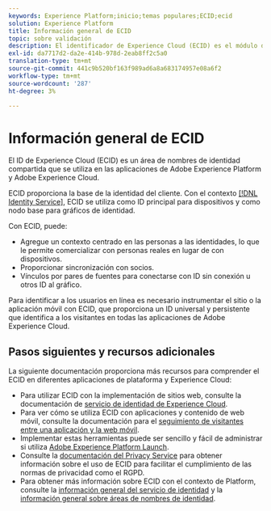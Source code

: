 ```yaml
---
keywords: Experience Platform;inicio;temas populares;ECID;ecid
solution: Experience Platform
title: Información general de ECID
topic: sobre validación
description: El identificador de Experience Cloud (ECID) es el módulo del lado del cliente que proporciona acceso a la administración de identidades y que cumple tres funciones principales.
exl-id: da7717d2-da2e-414b-978d-2eab8ff2c5a0
translation-type: tm+mt
source-git-commit: 441c9b520bf163f989ad6a8a683174957e08a6f2
workflow-type: tm+mt
source-wordcount: '287'
ht-degree: 3%

---
```


# Información general de ECID

El ID de Experience Cloud (ECID) es un área de nombres de identidad compartida que se utiliza en las aplicaciones de Adobe Experience Platform y Adobe Experience Cloud.

ECID proporciona la base de la identidad del cliente. Con el contexto [[!DNL Identity Service]](./home.md), ECID se utiliza como ID principal para dispositivos y como nodo base para gráficos de identidad.

Con ECID, puede:

* Agregue un contexto centrado en las personas a las identidades, lo que le permite comercializar con personas reales en lugar de con dispositivos.
* Proporcionar sincronización con socios.
* Vínculos por pares de fuentes para conectarse con ID sin conexión u otros ID al gráfico.

Para identificar a los usuarios en línea es necesario instrumentar el sitio o la aplicación móvil con ECID, que proporciona un ID universal y persistente que identifica a los visitantes en todas las aplicaciones de Adobe Experience Cloud.

## Pasos siguientes y recursos adicionales

La siguiente documentación proporciona más recursos para comprender el ECID en diferentes aplicaciones de plataforma y Experience Cloud:

* Para utilizar ECID con la implementación de sitios web, consulte la documentación de [servicio de identidad de Experience Cloud](https://experienceleague.adobe.com/docs/id-service/using/home.html?lang=en).
* Para ver cómo se utiliza ECID con aplicaciones y contenido de web móvil, consulte la documentación para el [seguimiento de visitantes entre una aplicación y la web móvil](https://experienceleague.adobe.com/docs/mobile-services/ios/sdk-reference-ios/hybrid-app.html?lang=en#sdk-reference-ios).
* Implementar estas herramientas puede ser sencillo y fácil de administrar si utiliza [Adobe Experience Platform Launch](https://experienceleague.adobe.com/docs/launch/using/home.html?lang=en).
* Consulte la [documentación del Privacy Service](../privacy-service/identity-data.md) para obtener información sobre el uso de ECID para facilitar el cumplimiento de las normas de privacidad como el RGPD.
* Para obtener más información sobre ECID con el contexto de Platform, consulte la [información general del servicio de identidad](./home.md) y la [información general sobre áreas de nombres de identidad](./namespaces.md).